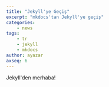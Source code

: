 ```yaml
---
title: "Jekyll'ye Geçiş"
excerpt: "mkdocs'tan Jekyll'ye geçiş"
categories:
    - news
tags:
    - tr
    - jekyll
    - mkdocs
author: ayazar
axseq: 6
---
```


Jekyll'den merhaba!
